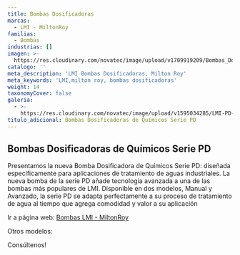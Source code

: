 ```yaml
---
title: Bombas Dosificadoras
marcas:
  - LMI - MiltonRoy
familias:
  - Bombas
industrias: []
imagen: >-
  https://res.cloudinary.com/novatec/image/upload/v1709919209/Bombas_Dosificadoras_de_Qu%C3%ADmicos_Serie_PD_dxiiau.png
catalogo: ''
meta_description: 'LMI Bombas Dosificadoras, Milton Roy'
meta_keywords: 'LMI,milton roy, bombas dosificadoras'
weight: 14
taxonomyCover: false
galeria:
  - >-
    https://res.cloudinary.com/novatec/image/upload/v1595034285/LMI-PD-bombas-dosificadoras-milton-roy_qb6bcj.jpg
titulo_adicional: Bombas Dosificadoras de Químicos Serie PD
---
```


## **Bombas Dosificadoras de Químicos Serie PD**

Presentamos la nueva Bomba Dosificadora de Químicos Serie PD: diseñada específicamente para aplicaciones de tratamiento de aguas industriales. La nueva bomba de la serie PD añade tecnología avanzada a una de las bombas más populares de LMI. Disponible en dos modelos, Manual y Avanzado, la serie PD se adapta perfectamente a su proceso de tratamiento de agua al tiempo que agrega comodidad y valor a su aplicación

Ir a página web: [Bombas LMI - MiltonRoy](https://www.lmipumps.com/es/ "Bombas LMI")

Otros modelos:

Consúltenos!
